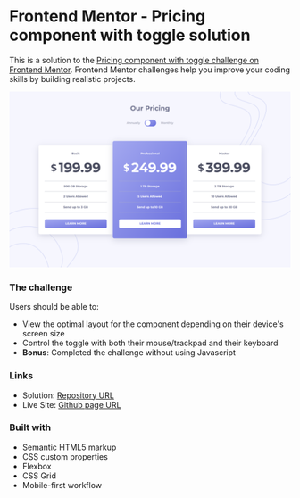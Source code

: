 # Frontend Mentor - Pricing component with toggle solution

This is a solution to the [Pricing component with toggle challenge on Frontend Mentor](https://www.frontendmentor.io/challenges/pricing-component-with-toggle-8vPwRMIC). Frontend Mentor challenges help you improve your coding skills by building realistic projects.

![Screenshot - desktop](./design/screenshot%20-desktop.png)

### The challenge

Users should be able to:

- View the optimal layout for the component depending on their device's screen size
- Control the toggle with both their mouse/trackpad and their keyboard
- **Bonus**: Completed the challenge without using Javascript

### Links

- Solution: [Repository URL](https://your-solution-url.com)
- Live Site: [Github page URL](https://your-live-site-url.com)

### Built with

- Semantic HTML5 markup
- CSS custom properties
- Flexbox
- CSS Grid
- Mobile-first workflow
